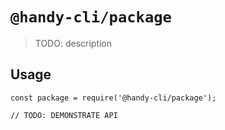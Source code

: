 # `@handy-cli/package`

> TODO: description

## Usage

```
const package = require('@handy-cli/package');

// TODO: DEMONSTRATE API
```
